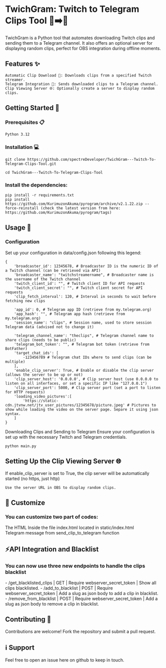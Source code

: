 <h1>TwichGram: Twitch to Telegram Clips Tool 🎥➡️📲</h1>

TwichGram is a Python tool that automates downloading Twitch clips and sending them to a Telegram channel. It also offers an optional server for displaying random clips, perfect for OBS integration during offline moments.

<h2>Features ✨</h2>

    Automatic Clip Download 🎥: Downloads clips from a specified Twitch streamer.
    Telegram Integration 📲: Sends downloaded clips to a Telegram channel.
    Clip Viewing Server 🌐: Optionally create a server to display random clips.

<h2>Getting Started 🚀</h2>
<h3>Prerequisites 📋</h3>

    Python 3.12

<h3>Installation 💻</h3>

    git clone https://github.com/spectreDeveloper/TwichGram---Twitch-To-Telegram-Clips-Tool.git

    cd TwichGram---Twitch-To-Telegram-Clips-Tool

<h3>Install the dependencies:</h3>

    pip install -r requirements.txt
    pip install https://github.com/KurimuzonAkuma/pyrogram/archive/v2.1.22.zip --force-reinstall (check the latest version from here: https://github.com/KurimuzonAkuma/pyrogram/tags)


<h2>Usage 📖</h2>
<h3>Configuration</h3>

Set up your configuration in data/config.json following this legend:

    {
        'broadcaster_id': 12345678, # Broadcaster ID is the numeric ID of a Twitch channel (can be retrieved via API)
        'broadcaster_name': "twitchstreamername", # Broadcaster name is the username of the Twitch channel
        'twitch_client_id': "", # Twitch client ID for API requests
        'twitch_client_secret': "", # Twitch client secret for API requests
        'clip_fetch_interval': 120, # Interval in seconds to wait before fetching new clips
        
        'app_id': 0, # Telegram app ID (retrieve from my.telegram.org)
        'app_hash': "", # Telegram app hash (retrieve from my.telegram.org)
        'session_name': "clips", # Session name, used to store session Telegram data (advised not to change it)
        
        'telegram_channel_name': "theclips", # Telegram channel name to share clips (needs to be public)
        'telegram_bot_token': "", # Telegram bot token (retrieve from BotFather)
        'target_chat_ids': [ 
            -123456789 # Telegram chat IDs where to send clips (can be multiple)
        ],
        'enable_clip_server': True, # Enable or disable the clip server (allows the server to be up or not)
        'clip_server_host': '0.0.0.0', # Clip server host (use 0.0.0.0 to listen on all interfaces, or set a specific IP like "127.0.0.1")
        'clip_server_port': 5000, # Clip server port (set a port to listen for HTTP requests)
        'loading_video_pictures':[
            'https://static-cdn.jtvnw.net/jtv_user_pictures/12345678/picture.jpeg' # Pictures to show while loading the video on the server page. Separe it using json syntax.
        ]
    }

Downloading Clips and Sending to Telegram
Ensure your configuration is set up with the necessary Twitch and Telegram credentials.

    python main.py

<h2>Setting Up the Clip Viewing Server 🌐</h2>

  If enable_clip_server is set to True, the clip server will be automatically started (no https, just http)

    Use the server URL in OBS to display random clips.

<h2>📝 Customize</h2>
    <h3>You can customize two part of codes:<br></h3>
    The HTML Inside the file index.html located in static/index.html<br>
    Telegram message from send_clip_to_telegram function<br>

<h2>⚡️API Integration and Blacklist</h2>
    <h3>You can now use three new endpoints to handle the clips blacklist</h3>
    - /get_blacklisted_clips | GET | Require webserver_secret_token | Show all clips blacklisted.
    - /add_to_blacklist | POST | Require webserver_secret_token | Add a slug as json body to add a clip in blacklist.
    - /remove_from_blacklist | POST | Require webserver_secret_token | Add a slug as json body to remove a clip in blacklist.
<h2>Contributing 🤝</h2>

Contributions are welcome! Fork the repository and submit a pull request.

<h2>ℹ️ Support</h2>
Feel free to open an issue here on github to keep in touch.
